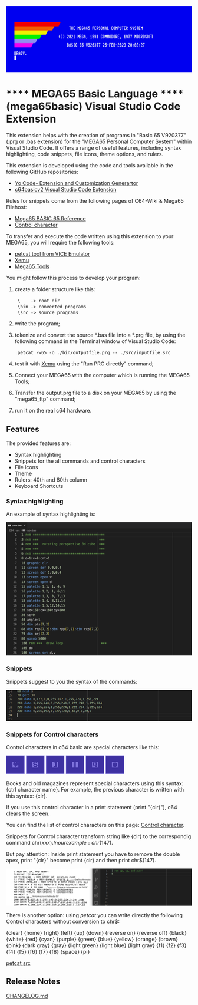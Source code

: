 ![mega65basic logo](https://github.com/clockchip/mega65basic/blob/main/images/mega65basic_logo.png)

# **** MEGA65 Basic Language **** (mega65basic) Visual Studio Code Extension

This extension helps with the creation of programs in "Basic 65 V920377" (.prg or .bas extension) for the "MEGA65 Personal Computer System" within Visual Studio Code. It offers a range of useful features, including syntax highlighting, code snippets, file icons, theme options, and rulers.

This extension is developed using the code and tools available in the following GitHub repositories:
- [Yo Code- Extension and Customization Generartor](https://github.com/microsoft/vscode-generator-code)
- [c64basicv2 Visual Studio Code Extension](https://github.com/gverduci/c64basicv2)

Rules for snippets come from the following pages of C64-Wiki & Mega65 Filehost:
- [Mega65 BASIC 65 Reference](https://files.mega65.org/files/m/mega65-basic65-reference_PeK0ek.pdf) 
- [Control character](https://www.c64-wiki.com/wiki/control_character) 

To transfer and execute the code written using this extension to your MEGA65, you will require the following tools:
- [petcat tool from VICE Emulator](https://vice-emu.sourceforge.io/)
- [Xemu](https://github.lgb.hu/xemu/)
- [Mega65 Tools](https://github.com/MEGA65/mega65-tools)

You might follow this process to develop your program:
1. create a folder structure like this:

        \    -> root dir
        \bin -> converted programs
        \src -> source programs

2. write the program; 
3. tokenize and convert the source *.bas file into a *.prg file, by using the following command in the Terminal window of Visual Studio Code:
        
        petcat -w65 -o ./bin/outputfile.prg -- ./src/inputfile.src

3. test it with [Xemu](https://github.lgb.hu/xemu/) using the "Run PRG directly" command;
4. Connect your MEGA65 with the computer which is running the MEGA65 Tools;
5. Transfer the output.prg file to a disk on your MEGA65 by using the "mega65_ftp" command;
6. run it on the real c64 hardware.

## Features

The provided features are:

- Syntax highlighting
- Snippets for the all commands and control characters
- File icons
- Theme
- Rulers: 40th and 80th column
- Keyboard Shortcuts

### Syntax highlighting
An example of syntax highlighting is:

![mega65basic highlighting](https://github.com/clockchip/mega65basic/blob/main/images/mega65basic_syntaxhigh.png)

### Snippets

Snippets suggest to you the syntax of the commands:

![c64basicv2 Snippets](https://raw.githubusercontent.com/gverduci/c64basicv2/main/images/c64basicv2_snippets.gif)

### Snippets for Control characters
Control characters in c64 basic are special characters like this:

![Clears screen](https://github.com/clockchip/mega65basic/blob/main/images/01.png)
![Place cursor in top left corner](https://github.com/clockchip/mega65basic/blob/main/images/02.png)
![Cursor one step right](https://github.com/clockchip/mega65basic/blob/main/images/03.png)
![Cursor one step to the left](https://github.com/clockchip/mega65basic/blob/main/images/04.png)
![Cursor one position down](https://github.com/clockchip/mega65basic/blob/main/images/05.png)
![Cursor one position up](https://github.com/clockchip/mega65basic/blob/main/images/06.png)

Books and old magazines represent special characters using this syntax: {ctrl character name}. For example, the previous character is written with this syntax: {clr}.

If you use this control character in a print statement (print "{clr}"), c64 clears the screen.

You can find the list of control characters on this page: [Control character](https://www.c64-wiki.com/wiki/control_character).

Snippets for Control character transform string like {clr} to the correspondig command chr$(xxx). In our example: chr$(147).

But pay attention: Inside print statement you have to remove the double apex, print "{clr}" become print {clr} and then print chr$(147).

![c64basicv2 Control Character Snippet](https://raw.githubusercontent.com/gverduci/c64basicv2/main/images/c64basicv2_ctrlcharsnippets.gif)

There is another option: using *petcat* you can write directly the following Control characters without conversion to chr$:

{clear}             {home}              {right}         {left}              {up}                {down}
{reverse on}        {reverse off}       {black}         {white}             {red}               {cyan}
{purple}            {green}             {blue}          {yellow}            {orange}            {brown}
{pink}              {dark gray}         {gray}          {light green}       {light blue}        {light gray}
{f1}                {f2}                {f3}            {f4}                {f5}                {f6}
{f7}                {f8}                {space}         {pi}

[petcat src](https://github.com/svn2github/vice-emu/blob/524c58c4c2159dbe82520d36b7dde6a082eeddf7/vice/src/petcat.c#L683)

## Release Notes

[CHANGELOG.md](./CHANGELOG.md)
